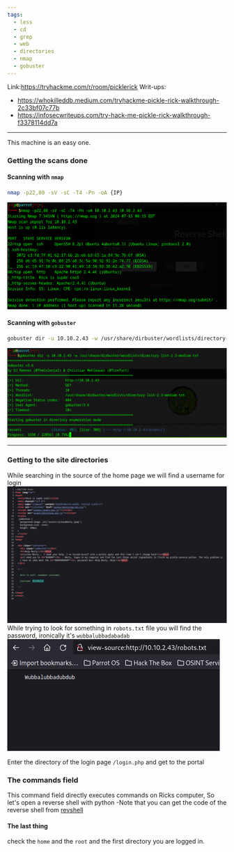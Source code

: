 ```yaml
---
tags:
  - less
  - cd
  - grep
  - web
  - directories
  - nmap
  - gobuster
---
```

Link:https://tryhackme.com/r/room/picklerick
Writ-ups:
- https://whokilleddb.medium.com/tryhackme-pickle-rick-walkthrough-2c33bf07c77b
- https://infosecwriteups.com/try-hack-me-pickle-rick-walkthrough-f3378114dd7a

---

This machine is an easy one.

### Getting the scans done


#### Scanning with `nmap`

```bash
nmap -p22,80 -sV -sC -T4 -Pn -oA {IP}
```
![nmap](../../photos/Pickle_Rick/nmap.png)

#### Scanning with `gobuster`
```bash
gobuster dir -u 10.10.2.43 -w /usr/share/dirbuster/wordlists/directory-list-2.3-medium.txt
```
 ![gobuster](../../photos/Pickle_Rick/gobuster.png)

---

### Getting to the site directories

While searching in the source of the home page we will find a username for login
	 ![home](../../photos/Pickle_Rick/home.png)
While trying to look for something in `robots.txt` file you will find the password, ironically it's `wubbalubbadabadab`
	![robots](../../photos/Pickle_Rick/robots.png)

Enter the directory of the login page `/login.php` and get to the portal


### The commands field

This command field directly executes commands on Ricks computer, So let's open a reverse shell with python -Note that you can get the code of the reverse shell from [revshell](https://www.revshells.com/)

#### The last thing

check the `home` and the `root` and the first directory you are logged in.